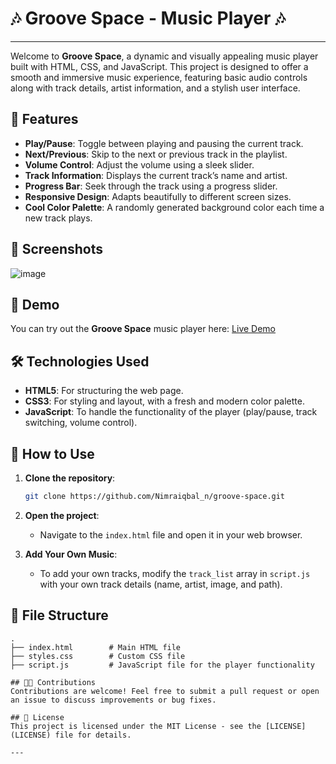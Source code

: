 # 🎶 Groove Space - Music Player 🎶
---
Welcome to **Groove Space**, a dynamic and visually appealing music player built with HTML, CSS, and JavaScript. This project is designed to offer a smooth and immersive music experience, featuring basic audio controls along with track details, artist information, and a stylish user interface.

## 🌟 Features
- **Play/Pause**: Toggle between playing and pausing the current track.
- **Next/Previous**: Skip to the next or previous track in the playlist.
- **Volume Control**: Adjust the volume using a sleek slider.
- **Track Information**: Displays the current track’s name and artist.
- **Progress Bar**: Seek through the track using a progress slider.
- **Responsive Design**: Adapts beautifully to different screen sizes.
- **Cool Color Palette**: A randomly generated background color each time a new track plays.

## 📸 Screenshots
![image](https://github.com/user-attachments/assets/b0b588ee-5e9b-4f14-9d15-7ddfc875c0b3)

## 🚀 Demo
You can try out the **Groove Space** music player here: [Live Demo](http://127.0.0.1:5501/index.html)

## 🛠️ Technologies Used
- **HTML5**: For structuring the web page.
- **CSS3**: For styling and layout, with a fresh and modern color palette.
- **JavaScript**: To handle the functionality of the player (play/pause, track switching, volume control).

## 🎵 How to Use
1. **Clone the repository**:
   ```bash
   git clone https://github.com/Nimraiqbal_n/groove-space.git
   ```
2. **Open the project**:
   - Navigate to the `index.html` file and open it in your web browser.

3. **Add Your Own Music**:
   - To add your own tracks, modify the `track_list` array in `script.js` with your own track details (name, artist, image, and path).

## 📁 File Structure
```
.
├── index.html        # Main HTML file
├── styles.css        # Custom CSS file
├── script.js         # JavaScript file for the player functionality

## 🧑‍💻 Contributions
Contributions are welcome! Feel free to submit a pull request or open an issue to discuss improvements or bug fixes.

## 📜 License
This project is licensed under the MIT License - see the [LICENSE](LICENSE) file for details.

---
